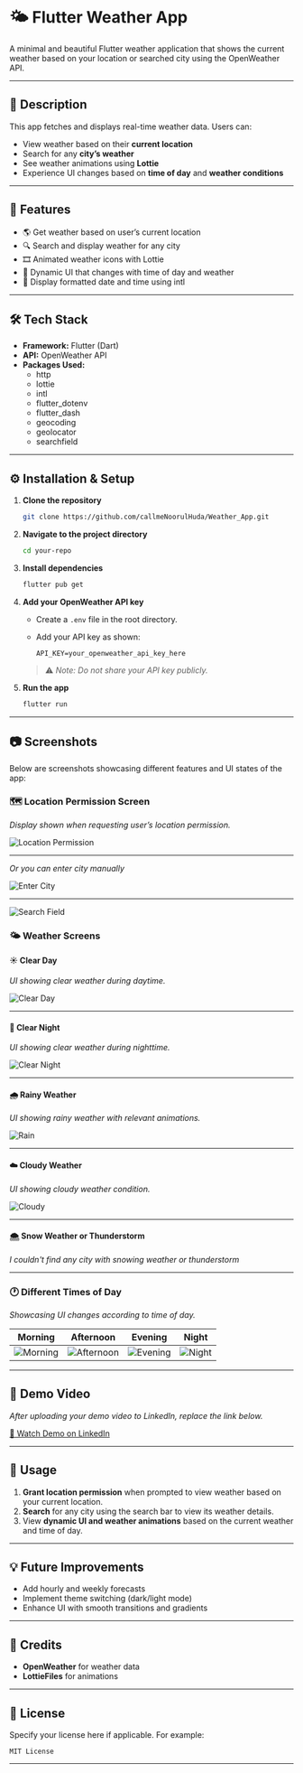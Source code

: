 # 🌤️ Flutter Weather App

A minimal and beautiful Flutter weather application that shows the current weather based on your location or searched city using the OpenWeather API.

---

## 📌 Description

This app fetches and displays real-time weather data. Users can:

- View weather based on their **current location**
- Search for any **city’s weather**
- See weather animations using **Lottie**
- Experience UI changes based on **time of day** and **weather conditions**

---

## 🚀 Features

- 🌎 Get weather based on user’s current location
- 🔍 Search and display weather for any city
- 🎞️ Animated weather icons with Lottie
- 🌅 Dynamic UI that changes with time of day and weather
- 📅 Display formatted date and time using intl

---

## 🛠️ Tech Stack

- **Framework:** Flutter (Dart)
- **API:** OpenWeather API
- **Packages Used:**
  - http
  - lottie
  - intl
  - flutter_dotenv
  - flutter_dash
  - geocoding
  - geolocator
  - searchfield

---

## ⚙️ Installation & Setup

1. **Clone the repository**

   ```bash
   git clone https://github.com/callmeNoorulHuda/Weather_App.git
   ```

2. **Navigate to the project directory**

   ```bash
   cd your-repo
   ```

3. **Install dependencies**

   ```bash
   flutter pub get
   ```

4. **Add your OpenWeather API key**

    * Create a `.env` file in the root directory.

    * Add your API key as shown:

      ```
      API_KEY=your_openweather_api_key_here
      ```

   > ⚠️ *Note: Do not share your API key publicly.*

5. **Run the app**

   ```bash
   flutter run
   ```

---

## 📷 Screenshots

Below are screenshots showcasing different features and UI states of the app:

### 🗺️ Location Permission Screen

*Display shown when requesting user’s location permission.*

![Location Permission](assets/screenshots/get_location.jpg)

---
*Or you can enter city manually*

![Enter City](assets/screenshots/EnterCity.jpg)

---

![Search Field](assets/screenshots/TextField.jpg)


### 🌤️ Weather Screens

#### ☀️ Clear Day

*UI showing clear weather during daytime.*

![Clear Day](assets/screenshots/ClearDay.jpg)

---

#### 🌙 Clear Night

*UI showing clear weather during nighttime.*

![Clear Night](assets/screenshots/ClearNight.jpg)

---

#### 🌧️ Rainy Weather

*UI showing rainy weather with relevant animations.*

![Rain](assets/screenshots/RainyWeather.jpg)

---

#### ☁️ Cloudy Weather

*UI showing cloudy weather condition.*

![Cloudy](assets/screenshots/CloudyWeather.jpg)

---

#### 🌨️ Snow Weather or Thunderstorm

*I couldn't find any city with snowing weather or thunderstorm*



---

### 🕐 Different Times of Day

*Showcasing UI changes according to time of day.*

| Morning                                    | Afternoon                                      | Evening      | Night      |
| ------------------------------------------ | ---------------------------------------------- | ------------ | ---------- |
| ![Morning](assets/screenshots/Morning.jpg) | ![Afternoon](assets/screenshots/Afternoon.jpg) | ![Evening](assets/screenshots/Evening.jpg) | ![Night](assets/screenshots/Night.jpg) |

---

## 🎥 Demo Video

*After uploading your demo video to LinkedIn, replace the link below.*

[🔗 Watch Demo on LinkedIn](YOUR_LINKEDIN_VIDEO_URL_HERE)

---

## 📄 Usage

1. **Grant location permission** when prompted to view weather based on your current location.
2. **Search** for any city using the search bar to view its weather details.
3. View **dynamic UI and weather animations** based on the current weather and time of day.

---

## 💡 Future Improvements

* Add hourly and weekly forecasts
* Implement theme switching (dark/light mode)
* Enhance UI with smooth transitions and gradients

---

## 🤝 Credits

* **OpenWeather** for weather data
* **LottieFiles** for animations

---

## 📜 License

Specify your license here if applicable.
For example:

```
MIT License
```

---

```
